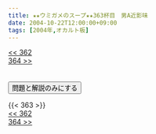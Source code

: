 ```yaml
---
title: ★★ウミガメのスープ★★363杯目　男A近影味
date: 2004-10-22T12:00:00+09:00
tags: [2004年,オカルト板]
---
```

<div class="th_left"><a href="../362"><< 362</a></div>
<div class="th_right"><a href="../364">364 >></a></div>
<br><br>
<script src="../../js/cupsoup.js"></script>
<form>
<input type="button" value="問題と解説のみにする" onClick="toggleCupsoup()">
</form>
{{< 363 >}}
<div class="th_left"><a href="../362"><< 362</a></div>
<div class="th_right"><a href="../364">364 >></a></div>